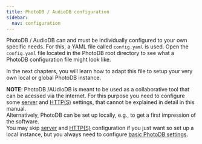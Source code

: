 ```yaml
---
title: PhotoDB / AudioDB configuration
sidebar:
  nav: configuration
---
```


PhotoDB / AudioDB can and must be individually configured to your own specific needs. For this, a YAML file called `config.yaml` is used. Open the `config.yaml` file located in the PhotoDB root directory to see what a PhotoDB configuration file might look like.

In the next chapters, you will learn how to adapt this file to setup your very own local or global PhotoDB instance.

**NOTE**: PhotoDB /AUdioDB is meant to be used as a collaborative tool that can be acessed via the internet. For this purpose you need to configure some [server](/photodb/configuration/server.html) and [HTTP(S)](/photodb/configuration/https.html) settings, that cannot be explained in detail in this manual.  
Alternatively, PhotoDB can be set up locally, e.g., to get a first impression of the software.  
You may skip [server](/photodb/configuration/server.html) and [HTTP(S)](/photodb/configuration/https.html) configuration if you just want so set up a local instance, but you always need to configure [basic PhotoDB settings](/photodb/configuration/PhotoDB.html).
